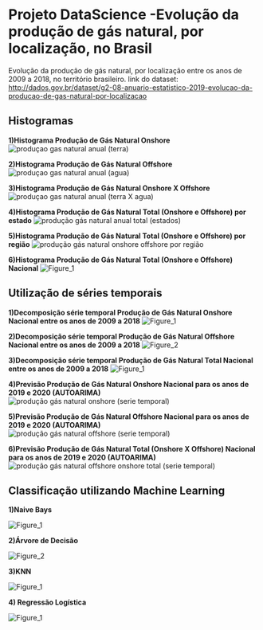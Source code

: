 # Projeto DataScience -Evolução da produção de gás natural, por localização, no Brasil
Evolução da produção de gás natural, por localização entre os anos de 2009 a 2018, no território brasileiro. link do dataset: http://dados.gov.br/dataset/g2-08-anuario-estatistico-2019-evolucao-da-producao-de-gas-natural-por-localizacao


## Histogramas

**1)Histograma Produção de Gás Natural Onshore**
![produçao gas natural anual (terra)](https://user-images.githubusercontent.com/48027825/65112425-056fd080-d9b6-11e9-9e06-3cef0671bdf7.png)

**2)Histograma Produção de Gás Natural Offshore**
![produçao gas natural anual (agua)](https://user-images.githubusercontent.com/48027825/65112410-fa1ca500-d9b5-11e9-9901-e9052038335f.png)

**3)Histograma Produção de Gás Natural Onshore X Offshore**
![produçao gas natural anual (terra X agua)](https://user-images.githubusercontent.com/48027825/65112452-17517380-d9b6-11e9-9ed2-20b7dc36bde3.png)

**4)Histograma Produção de Gás Natural Total (Onshore e Offshore) por estado**
![produção gás natural anual total (estados)](https://user-images.githubusercontent.com/48027825/65186725-9c816a80-da40-11e9-8e2a-2292a64eb32b.png)

**5)Histograma Produção de Gás Natural Total (Onshore e Offshore) por região**
![produção gás natural onshore offshore por região](https://user-images.githubusercontent.com/48027825/65121142-1d9b1c00-d9c5-11e9-9e84-898c3705a9e2.png)

**6)Histograma Produção de Gás Natural Total (Onshore e Offshore) Nacional**
![Figure_1](https://user-images.githubusercontent.com/48027825/76630148-45a3ac00-651e-11ea-95cd-cb5dca012113.png)

## Utilização de séries temporais

**1)Decomposição série temporal Produção de Gás Natural Onshore Nacional entre os anos de 2009 a 2018**
![Figure_1](https://user-images.githubusercontent.com/48027825/76637691-f794a580-6529-11ea-9a00-7f1d232e715a.png)

**2)Decomposição série temporal Produção de Gás Natural Offshore Nacional entre os anos de 2009 a 2018**
![Figure_2](https://user-images.githubusercontent.com/48027825/76637696-f8c5d280-6529-11ea-9188-66a448d0e605.png)

**3)Decomposição série temporal Produção de Gás Natural Total Nacional entre os anos de 2009 a 2018**
![Figure_1](https://user-images.githubusercontent.com/48027825/76637970-6c67df80-652a-11ea-9cad-fb38d8b7567a.png)

**4)Previsão Produção de Gás Natural Onshore Nacional para os anos de 2019 e 2020 (AUTOARIMA)**
![produção gás natural onshore (serie temporal)](https://user-images.githubusercontent.com/48027825/65178397-009b3300-da2f-11e9-8ff7-aea8e79e4e16.png)

**5)Previsão Produção de Gás Natural Offshore Nacional para os anos de 2019 e 2020 (AUTOARIMA)**
![produção gás natural offshore (serie temporal)](https://user-images.githubusercontent.com/48027825/65178415-0abd3180-da2f-11e9-9c85-e41f2fdf6762.png)

**6)Previsão Produção de Gás Natural Total (Onshore X Offshore) Nacional para os anos de 2019 e 2020 (AUTOARIMA)**
![produção gás natural offshore onshore total (serie temporal)](https://user-images.githubusercontent.com/48027825/65178462-26283c80-da2f-11e9-9ea7-9f2bd6e68b28.png)

## Classificação utilizando Machine Learning

**1)Naive Bays**

![Figure_1](https://user-images.githubusercontent.com/48027825/76709366-fc4d8b00-66dc-11ea-83c1-ca620ea1f5f6.png)

**2)Árvore de Decisão**

![Figure_2](https://user-images.githubusercontent.com/48027825/76709367-fd7eb800-66dc-11ea-9590-64a93598cbd6.png)

**3)KNN**

![Figure_1](https://user-images.githubusercontent.com/48027825/76709667-58191380-66df-11ea-8ee8-6097ba5d6d7e.png)

**4) Regressão Logística**

![Figure_1](https://user-images.githubusercontent.com/48027825/76710099-4b96ba00-66e3-11ea-9cf0-b72986ad7812.png)
